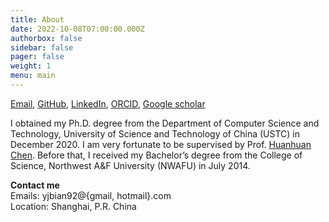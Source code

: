 ```yaml
---
title: About
date: 2022-10-08T07:00:00.000Z
authorbox: false
sidebar: false
pager: false
weight: 1
menu: main
---
```



[Email](yjbian92@gmail.com), 
[GitHub](https://github.com/eustomaqua), 
[LinkedIn](https://www.linkedin.com/in/yijunbian/), 
[ORCID](https://orcid.org/0000-0002-5926-7100), 
[Google scholar](https://scholar.google.com/citations?user=SmvfHHgAAAAJ&hl=en&oi=ao) 


I obtained my Ph.D. degree from the Department of Computer Science and Technology, University of Science and Technology of China (USTC) in December 2020. I am very fortunate to be supervised by Prof. [Huanhuan Chen](http://staff.ustc.edu.cn/~hchen/). Before that, I received my Bachelor’s degree from the College of Science, Northwest A&F University (NWAFU) in July 2014.


**Contact me**  
Emails: yjbian92@{gmail, hotmail}.com  
Location: Shanghai, P.R. China  
<!-- yjbian@mail.ustc.edu.cn -->  
<!--more-->



<!--
<link rel="stylesheet" type="text/css" href="https://cdn.rawgit.com/jpswalsh/academicons/master/css/academicons.min.css">
<i class="ai ai-google-scholar-square ai-3x"></i>

<i class="icon-weibo"></i>
<i class="icon-renren"></i>


socialLinks:
  name: Email
    icon: "fas fa-envelope"
    url: "yjbian92@gmail.com"
  name: Github
    icon: "fab fa-github"
    url: "https://github.com/eustomaqua"
  name: LinkedIn
    icon: "fab fa-linkedin"
    url: "https://www.linkedin.com/in/yijunbian/"
  name: ORCID
    icon: "fab fa-orcid"
    url: "https://orcid.org/0000-0002-5926-7100"
  name: Google Scholar
    icon: "fas fa-graduation-cap"
    url: "https://scholar.google.com/citations?user=SmvfHHgAAAAJ&hl=en&oi=ao"


**Bio**
-->


<!--
< !-- Add icon library -- >
<link rel="stylesheet" href="https://cdnjs.cloudflare.com/ajax/libs/font-awesome/4.7.0/css/font-awesome.min.css">
<link rel="stylesheet" type="text/css" href="https://cdn.rawgit.com/jpswalsh/academicons/master/css/academicons.min.css">

<style>
.social-link {
  list-style: none;
  padding: 0.2rem;
}

.social-link a {
  font-size: 1.5rem;
  color: #3c4858;
  padding: 0.5rem;
}

.social-link a:hover {
  color: #248aaa;
  transition: all 0.3s ease-in;
}
</style>

<! -- Add font awesome icons -- >
<a href="#" class="fa fa-facebook"></a>
<a href="#" class="fa fa-twitter"></a>
-->

